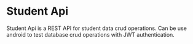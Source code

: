 # Student Api
Student Api is a REST API for student data crud operations.
Can be use android to test database crud operations with JWT authentication.

